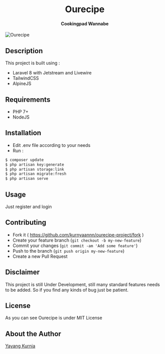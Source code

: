 <h1 align="center">Ourecipe</h1>
<h4 align="center">Cookingpad Wannabe</h4>


![Ourecipe](https://github.com/kurnyaannn/ourecipe-project/blob/master/public/ourecipe-home.png?raw=true)

## Description
This project is built using :
* Laravel 8 with Jetstream and Livewire
* TailwindCSS
* AlpineJS

## Requirements
* PHP 7+
* NodeJS

## Installation
* Edit .env file according to your needs
* Run :
```bash
$ composer update
$ php artisan key:generate
$ php artisan storage:link
$ php artisan migrate:fresh
$ php artisan serve
```

## Usage
Just register and login
  
## Contributing
- Fork it ( https://github.com/kurnyaannn/ourecipe-project/fork )
- Create your feature branch (`git checkout -b my-new-feature`)
- Commit your changes (`git commit -am 'Add some feature'`)
- Push to the branch (`git push origin my-new-feature`)
- Create a new Pull Request

## Disclaimer
This project is still Under Development, still many standard features needs to be added. So if you find any kinds of bug just be patient.

## License
As you can see Ourecipe is under MIT License

## About the Author
<a href="http://facebook.com/y21kurnia">Yayang Kurnia</a>
